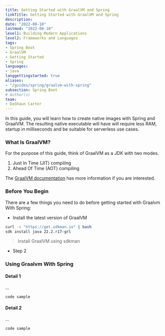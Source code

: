 ```yaml
---
title: Getting Started with GraalVM and Spring
linkTitle: Getting Started with GraalVM and Spring
description: 
date: "2022-08-10"
lastmod: "2022-08-10"
level1: Building Modern Applications
level2: Frameworks and Languages
tags:
- Spring Boot
- GraalVM
- Getting Started
- Spring
languages:
- java
langgettingstarted: true
aliases:
- "/guides/spring/graalvm-with-spring"
subsection: Spring Boot
# Author(s)
team:
- DaShaun Carter
---
```


In this guide, you will learn how to create native images with Spring and GraalVM.
The resulting native executable will have will require less RAM, startup in milliseconds and be suitable for serverless use cases. 

### What Is GraalVM?

For the purpose of this guide, think of GraalVM as a JDK with two modes.

1. Just In Time (JIT) compiling
2. Ahead Of Time (AOT) compiling

The [GraalVM documentation](https://www.graalvm.org/docs/introduction/) has more information if you are interested.

### Before You Begin

There are a few things you need to do before getting started with Graalvm With Spring:

- Install the latest version of GraalVM

```bash
curl -s "https://get.sdkman.io" | bash
sdk install java 22.2.r17-grl
```
> Install GraalVM using sdkman

- Step 2

### Using Graalvm With Spring

#### Detail 1

...

```
code sample
```

#### Detail 2

...

```
code sample
```